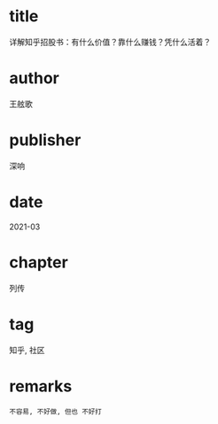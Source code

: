 # title
详解知乎招股书：有什么价值？靠什么赚钱？凭什么活着？

# author
王舷歌

# publisher
深响

# date
2021-03

# chapter
列传

# tag
知乎, 社区

# remarks
`不容易, 不好做, 但也 不好打`
